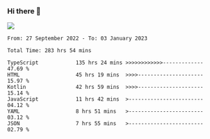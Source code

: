 ### Hi there 👋

<!--<a href="https://github.com/search?o=desc&q=author%3Abushiyi&s=committer-date&type=Commits">-->
<!--    <img align="center" height = "178" src="https://github-readme-stats.vercel.app/api?username=bushiyi&count_private=true&show_icons=true&theme=noctis_minimus&hide=contribs&include_all_commits=true" />-->
<!--</a>-->
<!--<a href="https://github.com/bushiyi?tab=repositories">-->
<!--    <img align="center" height = "178" src="https://github-readme-stats.vercel.app/api/top-langs/?username=bushiyi&count_private=true&theme=noctis_minimus" />-->
<!--</a>-->
 
<!-- [![Ashutosh's github activity graph](https://activity-graph.herokuapp.com/graph?username=bushiyi&theme=react&bg_color=1B2932&point=698B69&line=698B69)](https://github.com/ashutosh00710/github-readme-activity-graph)
 -->


![](https://raw.githubusercontent.com/bushiyi/bushiyi/master/assets/github-contribution-grid-snake.svg)

<!--START_SECTION:waka-->

```text
From: 27 September 2022 - To: 03 January 2023

Total Time: 283 hrs 54 mins

TypeScript            135 hrs 24 mins >>>>>>>>>>>>-------------   47.69 %
HTML                  45 hrs 19 mins  >>>>---------------------   15.97 %
Kotlin                42 hrs 59 mins  >>>>---------------------   15.14 %
JavaScript            11 hrs 42 mins  >------------------------   04.12 %
YAML                  8 hrs 51 mins   >------------------------   03.12 %
JSON                  7 hrs 55 mins   >------------------------   02.79 %
```

<!--END_SECTION:waka-->

